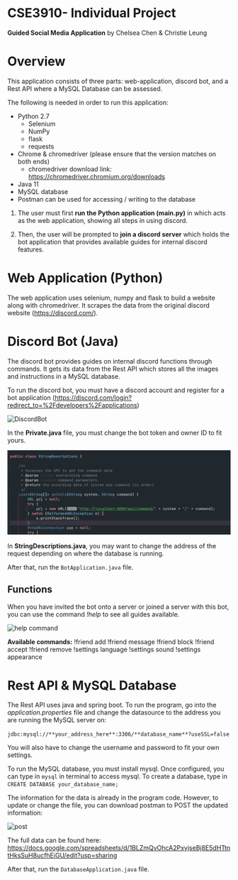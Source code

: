 # CSE3910- Individual Project

**Guided Social Media Application**
by Chelsea Chen & Christie Leung

# Overview
This application consists of three parts: web-application, discord bot, and a Rest API where a MySQL Database can be assessed. 

The following is needed in order to run this application:
- Python 2.7
    - Selenium
    - NumPy
    - flask
    - requests
- Chrome & chromedriver (please ensure that the version matches on both ends)
    - chromedriver download link: https://chromedriver.chromium.org/downloads
- Java  11
- MySQL database
- Postman can be used for accessing / writing to the database


1. The user must first **run the Python application (main.py)** in which acts as the web application, showing all steps in using discord. 

2. Then, the user will be prompted to **join a discord server** which holds the bot application that provides available guides for internal discord features.

# Web Application (Python)
The web application uses selenium, numpy and flask to build a website along with chromedriver. It scrapes the data from the original discord website (https://discord.com/).

# Discord Bot (Java)
The discord bot provides guides on internal discord functions through commands. It gets its data from the Rest API which stores all the images and instructions in a MySQL database. 

To run the discord bot, you must have a discord account and register for a bot application (https://discord.com/login?redirect_to=%2Fdevelopers%2Fapplications) 

![DiscordBot](https://cdn.discordapp.com/attachments/667562078038654976/830168330883039282/unknown.png)

In the **Private.java** file, you must change the bot token and owner ID to fit yours.


![StringDescriptions](images/stringDescriptions.png)

In **StringDescriptions.java**, you may want to change the address of the request depending on where the database is running.

After that, run the `BotApplication.java` file.

## Functions
When you have invited the bot onto a server or joined a server with this bot, you can use the command *!help* to see all guides available. 

![help command](https://cdn.discordapp.com/attachments/667562078038654976/830169457666162728/unknown.png)

**Available commands:**
!friend add
!friend message
!friend block
!friend accept
!friend remove
!settings language
!settings sound
!settings appearance

# Rest API & MySQL Database
The Rest API uses java and spring boot. To run the program, go into the *application.properties* file and change the datasource to the address you are running the MySQL server on:

`jdbc:mysql://**your_address_here**:3306/**database_name**?useSSL=false`

You will also have to change the username and password to fit your own settings.

To run the MySQL database, you must install mysql. Once configured, you can type in `mysql` in terminal to access mysql. To create a database, type in `CREATE DATABASE your_database_name;`

The information for the data is already in the program code. However, to update or change the file, you can download postman to POST the updated information:

![post](https://cdn.discordapp.com/attachments/667562078038654976/830171943830683718/unknown.png)

The full data can be found here: https://docs.google.com/spreadsheets/d/1BLZmQvOhcA2PxyjseBj8E5dHTtntHksSuH8ucfhEiGU/edit?usp=sharing

After that, run the `DatabaseApplication.java` file.



